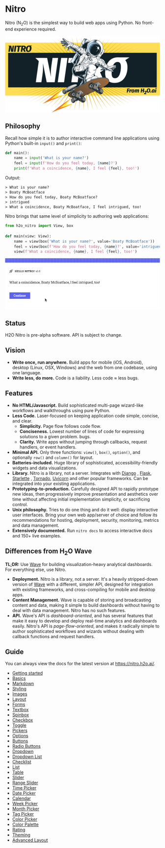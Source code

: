 # Nitro

Nitro (N<sub>2</sub>O) is the simplest way to build web apps using Python. No front-end experience required.

![Nitro](docs/assets/banner.png)

## Philosophy

Recall how simple it is to author interactive command line applications using Python's built-in `input()` and `print()`:

```py
def main():
    name = input('What is your name?')
    feel = input(f'How do you feel today, {name}?')
    print(f'What a coincidence, {name}, I feel {feel}, too!')
```

Output:

```
> What is your name?
> Boaty McBoatface
> How do you feel today, Boaty McBoatface?
> intrigued
> What a coincidence, Boaty McBoatface, I feel intrigued, too!
```

Nitro brings that same level of simplicity to authoring web applications:

```py
from h2o_nitro import View, box

def main(view: View):
    name = view(box('What is your name?', value='Boaty McBoatface'))
    feel = view(box(f'How do you feel today, {name}?', value='intrigued'))
    view(f'What a coincidence, {name}, I feel {feel}, too!')
```

![Nitro](docs/assets/images/app-basic.gif)

## Status

H2O Nitro is pre-alpha software. API is subject to change.

## Vision

- **Write once, run anywhere.** Build apps for mobile (iOS, Android), desktop (Linux, OSX, Windows) and the web from one
  codebase, using one language.
- **Write less, do more.** Code is a liability. Less code ≈ less bugs.

## Features

- **No HTML/Javascript.** Build sophisticated multi-page wizard-like workflows and walkthroughs using pure Python.
- **Less Code.** Laser-focused on keeping application code simple, concise, and clear.
    - **Simplicity.** Page flow follows code flow.
    - **Conciseness.** Lowest number of lines of code for expressing solutions to a given problem. bugs.
    - **Clarity.** Write apps without jumping through callbacks, request handlers, or event handlers.
- **Minimal API.** Only three functions: `view()`, `box()`, `option()`, and optionally `row()` and `column()` for
  layout.
- **Batteries-included.** Huge library of sophisticated, accessibility-friendly widgets and data visualizations.
- **Library.** Nitro is a library, not a server. Integrates with [Django](https://www.djangoproject.com/)
  , [Flask](https://flask.palletsprojects.com/), [Starlette](https://www.starlette.io/)
  , [Tornado](https://www.tornadoweb.org/), [Uvicorn](https://www.uvicorn.org/) and other popular frameworks. Can be
  integrated into your existing applications.
- **Prototyping-to-production.** Carefully designed API to rapidly prototype new ideas, then progressively improve
  presentation and aesthetics over time without affecting initial implementation simplicity, or sacrificing control.
- **Unix philosophy.** Tries to do one thing and do it well: display interactive user interfaces. Bring your own web
  app/server of choice and follow its recommendations for hosting, deployment, security, monitoring, metrics and data
  management.
- **Extensively documented.** Run `nitro docs` to access interactive docs and 150+ live examples.

## Differences from H<sub>2</sub>O Wave

**TL;DR:** Use [Wave](https://wave.h2o.ai/) for building visualization-heavy analytical dashboards. For everything else,
use Nitro.

- **Deployment.** Nitro is a library, not a server. It's a heavily stripped-down version of [Wave](https://wave.h2o.ai/)
  with a different, simpler API, designed for integration with existing frameworks, and cross-compiling for mobile and
  desktop apps.
- **Content Management.** Wave is capable of storing and broadcasting content and data, making it simple to build
  dashboards without having to deal with data management. Nitro has no such features.
- **API.** Wave's API is *dashboard-oriented*, and has several features that make it easy to develop and deploy
  real-time analytics and dashboards easily. Nitro's API is *page-flow-oriented*, and makes it radically simple to
  author sophisticated workflows and wizards without dealing with callback functions and request handlers.


## Guide

You can always view the docs for the latest version at https://nitro.h2o.ai/.

- [Getting started](docs/install.md)
- [Basics](docs/basics.md)
- [Markdown](docs/markdown.md)
- [Styling](docs/styling.md)
- [Images](docs/images.md)
- [Layout](docs/layout.md)
- [Forms](docs/forms.md)
- [Textbox](docs/textbox.md)
- [Spinbox](docs/spinbox.md)
- [Checkbox](docs/checkbox.md)
- [Toggle](docs/toggle.md)
- [Pickers](docs/pickers.md)
- [Options](docs/options.md)
- [Buttons](docs/buttons.md)
- [Radio Buttons](docs/radio-buttons.md)
- [Dropdown](docs/dropdown.md)
- [Dropdown List](docs/dropdown-list.md)
- [Checklist](docs/checklist.md)
- [List](docs/list.md)
- [Table](docs/table.md)
- [Slider](docs/slider.md)
- [Range Slider](docs/range-slider.md)
- [Time Picker](docs/time-picker.md)
- [Date Picker](docs/date-picker.md)
- [Calendar](docs/calendar.md)
- [Week Picker](docs/week-picker.md)
- [Month Picker](docs/month-picker.md)
- [Tag Picker](docs/tag-picker.md)
- [Color Picker](docs/color-picker.md)
- [Color Palette](docs/color-palette.md)
- [Rating](docs/rating.md)
- [Theming](docs/theming.md)
- [Advanced Layout](docs/advanced-layout.md)